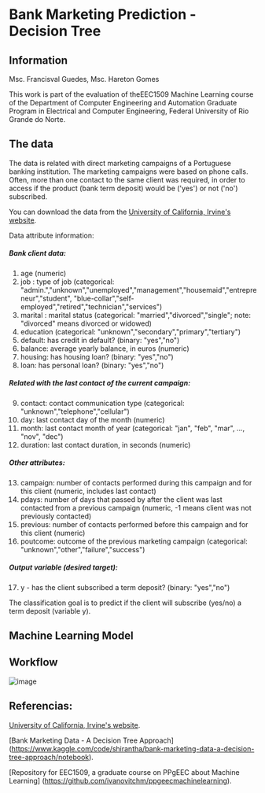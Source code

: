 # Bank Marketing Prediction - Decision Tree

## Information
Msc. Francisval Guedes, Msc. Hareton Gomes

This work is part of the evaluation of theEEC1509 Machine Learning course of the Department of Computer Engineering and Automation Graduate Program in Electrical and Computer Engineering, Federal University of Rio Grande do Norte.

## The data
The data is related with direct marketing campaigns of a Portuguese banking institution. The marketing campaigns were based on phone calls. Often, more than one contact to the same client was required, in order to access if the product (bank term deposit) would be ('yes') or not ('no') subscribed.

You can download the data from the [University of California, Irvine's website](http://archive.ics.uci.edu/ml/datasets/Bank+Marketing).

Data attribute information:
   ##### Bank client data:   
   1. age (numeric)
   2. job : type of job (categorical: "admin.","unknown","unemployed","management","housemaid","entrepreneur","student",
                                       "blue-collar","self-employed","retired","technician","services") 
   3. marital : marital status (categorical: "married","divorced","single"; note: "divorced" means divorced or widowed)
   4. education (categorical: "unknown","secondary","primary","tertiary")
   5. default: has credit in default? (binary: "yes","no")
   6. balance: average yearly balance, in euros (numeric) 
   7. housing: has housing loan? (binary: "yes","no")
   8. loan: has personal loan? (binary: "yes","no")
   ##### Related with the last contact of the current campaign:
   9. contact: contact communication type (categorical: "unknown","telephone","cellular") 
  10. day: last contact day of the month (numeric)
  11. month: last contact month of year (categorical: "jan", "feb", "mar", ..., "nov", "dec")
  12. duration: last contact duration, in seconds (numeric)
   ##### Other attributes:
  13. campaign: number of contacts performed during this campaign and for this client (numeric, includes last contact)
  14. pdays: number of days that passed by after the client was last contacted from a previous campaign (numeric, -1 means client was not previously contacted)
  15. previous: number of contacts performed before this campaign and for this client (numeric)
  16. poutcome: outcome of the previous marketing campaign (categorical: "unknown","other","failure","success")
  ##### Output variable (desired target):
  17. y - has the client subscribed a term deposit? (binary: "yes","no")


The classification goal is to predict if the client will subscribe (yes/no) a term deposit (variable y).

## Machine Learning Model

## Workflow

![image](https://user-images.githubusercontent.com/104702301/171174143-3cab4b4f-78c6-4ab4-bb3c-63a4b520ab2c.png)



## Referencias:

[University of California, Irvine's website](http://archive.ics.uci.edu/ml/datasets/Bank+Marketing).

[Bank Marketing Data - A Decision Tree Approach] (https://www.kaggle.com/code/shirantha/bank-marketing-data-a-decision-tree-approach/notebook).

[Repository for EEC1509, a graduate course on PPgEEC about Machine Learning] (https://github.com/ivanovitchm/ppgeecmachinelearning).
